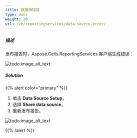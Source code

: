 ```yaml
---
title: 数据源错误
type: docs
weight: 20
url: /zh/reportingservices/data-source-error/
---
```


##### **描述**
发布报告时，Aspose.Cells.ReportingServices 客户端生成错误： 

![todo:image_alt_text](data-source-error_1.png)
##### **Solution**
{{% alert color="primary" %}} 

1. 单击 **Data Source Setup**。
1. 选择 **Share data source**。
1. 重新发布报告。 

![todo:image_alt_text](data-source-error_2.png)

{{% /alert %}}
